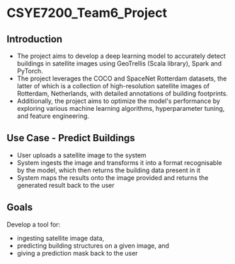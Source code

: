 # CSYE7200_Team6_Project


## Introduction

- The project aims to develop a deep learning model to accurately detect buildings in satellite images using GeoTrellis (Scala library), Spark and PyTorch.
-  The project leverages the COCO and SpaceNet Rotterdam datasets, the latter of which is a collection of high-resolution satellite images of Rotterdam,
Netherlands, with detailed annotations of building footprints.
- Additionally, the project aims to optimize the model's performance by exploring various machine learning algorithms, hyperparameter tuning, and feature
engineering.

## Use Case - Predict Buildings

- User uploads a satellite image to the system
- System ingests the image and transforms it into a format recognisable by the model,
which then returns the building data present in it
- System maps the results onto the image provided and returns the generated result 
back to the user

## Goals

Develop a tool for:
- ingesting satellite image data,
- predicting building structures on a given image, and
- giving a prediction mask back to the user
